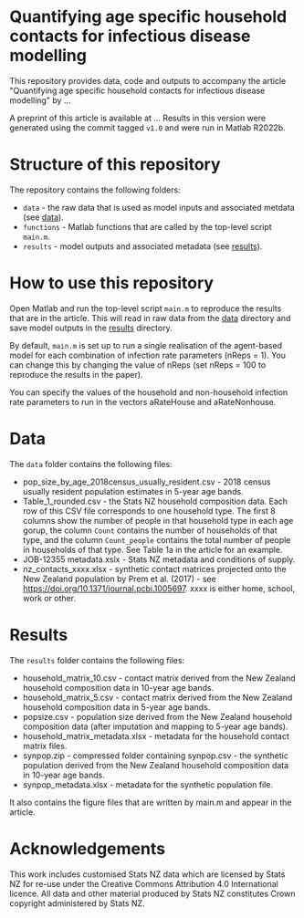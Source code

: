 # Quantifying age specific household contacts for infectious disease modelling 

This repository provides data, code and outputs to accompany the article "Quantifying age specific household contacts for infectious disease modelling" by ...

A preprint of this article is available at ...
Results in this version were generated using the commit tagged `v1.0` and were run in Matlab R2022b.


# Structure of this repository

The repository contains the following folders:
- `data` - the raw data that is used as model inputs and associated metdata (see [data](#data)).
- `functions` - Matlab functions that are called by the top-level script `main.m`.
- `results` - model outputs and associated metadata (see [results](#results)).


# How to use this repository

Open Matlab and run the top-level script `main.m` to reproduce the results that are in the article. This will read in raw data from the [data](#data) directory and save model outputs in the [results](#results) directory.

By default, `main.m` is set up to run a single realisation of the agent-based model for each combination of infection rate parameters (nReps = 1). You can change this by changing the value of nReps (set nReps = 100 to reproduce the results in the paper).  

You can specify the values of the household and non-household infection rate parameters to run in the vectors aRateHouse and aRateNonhouse.




# Data

The `data` folder contains the following files:
- pop_size_by_age_2018census_usually_resident.csv - 2018 census usually resident population estimates in 5-year age bands.
- Table_1_rounded.csv - the Stats NZ household composition data. Each row of this CSV file corresponds to one household type. The first 8 columns show the number of people in that household type in each age gorup, the column `Count` contains the number of households of that type, and the column `Count_people` contains the total number of people in households of that type. See Table 1a in the article for an example.
- JOB-12355 metadata.xslx - Stats NZ metadata and conditions of supply.
- nz_contacts_xxxx.xlsx - synthetic contact matrices projected onto the New Zealand population by Prem et al. (2017) - see https://doi.org/10.1371/journal.pcbi.1005697. xxxx is either home, school, work or other.


# Results

The `results` folder contains the following files:
- household_matrix_10.csv - contact matrix derived from the New Zealand household composition data in 10-year age bands.
- household_matrix_5.csv - contact matrix derived from the New Zealand household composition data in 5-year age bands.
- popsize.csv - population size derived from the New Zealand household composition data (after imputation and mapping to 5-year age bands).
- household_matrix_metadata.xlsx - metadata for the household contact matrix files.
- synpop.zip - compressed folder containing synpop.csv - the synthetic population derived from the New Zealand household composition data in 10-year age bands.
- synpop_metadata.xlsx - metadata for the synthetic population file.

It also contains the figure files that are written by main.m and appear in the article.


# Acknowledgements

This work includes customised Stats NZ data which are licensed by Stats NZ for re-use under the Creative Commons Attribution 4.0 International licence.
All data and other material produced by Stats NZ constitutes Crown copyright administered by Stats NZ. 



